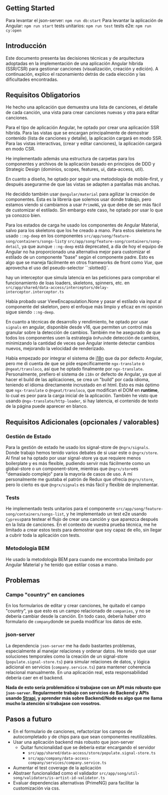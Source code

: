## Getting Started

Para levantar el json-server: `npm run db:start`
Para levantar la aplicación de Angular: `npm run start`
tests unitarios: `npm run test`
tests e2e: `npm run cy:open`

## Introducción

Este documento presenta las decisiones técnicas y de arquitectura adoptadas en la implementación de una aplicación Angular híbrida (SSR/CSR) para gestionar canciones (visualización, creación y edición). A continuación, explico el razonamiento detrás de cada elección y las dificultades encontradas.

## Requisitos Obligatorios

He hecho una aplicación que demuestra una lista de canciones, el detalle de cada canción, una vista para crear canciones nuevas y otra para editar canciones. 

Para el tipo de aplicación Angular, he optado por crear una aplicación SSR híbrida. Para las vistas que se encargan principalmente de demostrar contenido (lista de canciones y detalle), la aplicación cargará en modo SSR. Para las vistas interactivas, (crear y editar canciones), la aplicación cargará en modo CSR.

He implementado además una estructura de carpetas para los componentes y archivos de la aplicación basado en principios de DDD y Strategic Design (dominios, scopes, features, ui, data-access, util).

En cuanto a diseño, he optado por seguir una metodología de mobile-first, y después asegurarme de que las vistas se adapten a pantallas más anchas. 

He decidido también usar `@angular/material` para agilizar la creación de componentes. Esta es la librería que solemos usar donde trabajo, pero estamos viendo si cambiamos a usar `PrimeNG`, ya que debe de ser más fácil de customizar el estilado. Sin embargo este caso, he optado por usar lo que ya conozco bien. 

Para los estados de carga he usado los componentes de Angular Material, salvo para los skeletons que los he creado a mano. Para estos skeletons he usado `::ng-deep` en los componentes `src/app/song/feature-song/containers/songs-list`y `src/app/song/feature-song/containers/song-detail`, ya que aunque `::ng-deep` está deprecated, a día de hoy el equipo de Angular no ha proporcionado una alternativa mejor para customizar el estilado de un componente "base" según el componente padre. Esto es algo que se maneja fácilmente en otros frameworks de front como *Vue*, que aprovecha el uso del pseudo-selector ``:slotted()`.

hay un interceptor que simula latencia en las peticiones para comprobar el funcionamiento de loas loaders, skeletons, spinners, etc. en  `src/app/shared/data-access/interceptors/delay-interceptor.interceptor.ts`

Había probado usar ViewEncapsulation.None y pasar el estilado via input al componente del skeleton, pero el enfoque más limpio y eficaz en mi opinión sigue siendo `::ng-deep`.

En cuanto a técnicas de desarrollo y rendimiento, he optado por usar `signals` en angular, disponible desde v16, que permiten un control más granular sobre la detección de cambios. También  me he asegurado de que todos los componentes usen la estrategia `OnPush`de detección de cambios, minimizando  la cantidad de veces que Angular intente detectar cambios nuevos, mejorando la velocidad de renderizado.

Había empezado por integrar el sistema de [i18n](https://angular.dev/guide/i18n) que da por defecto Angular, pero me di cuenta de que se pide específicamente `ngx-translate` o `@ngeat/transloco`, así que he optado finalmente por `ngx-translate`. Personalmente, prefiero el sistema de `i18n` or defecto de Angular, ya que al hacer el build de las aplicaciones, se crea un "build" por cada idioma, teniendo el idioma directamente incrustado en el html. Esto es más óptimo que  `ngx-translate` o `@ngeat/transloco`, que modifican el DOM en **runtime**, lo cual es peor para la carga inicial de la aplicación. También he visto que usando `@ngx-translate/http-loader`, si hay latencia, el contenido de texto de la página puede aparecer en blanco.

## Requisitos Adicionales (opcionales / valorables)

### Gestión de Estado
Para la gestión de estado he usado los signal-store de `@ngrx/signals`. Donde trabajo hemos tenido varios debates de si usar este o `@ngrx/store`. Al final se ha optado por usar signal-store ya que requiere menos boilerplate y es más flexible, pudiendo servir más fácilmente como un global-store o un component-store, mientras que `@ngrx/store`es "demasiado complejo" para la mayoría de casos de uso. A mí personalmente me gustaba el patrón de Redux que ofrecía `@ngrx/store`, pero lo cierto es que `@ngrx/signals` es más fácil y flexible de implementar.

### Tests
He implementado tests unitarios para el componente `src/app/song/feature-song/containers/songs-list`, y he implementado un test e2e usando `Cypress`para testear el flujo de crear una canción y que aparezca después en la lista de canciones. En el contexto de vuestra prueba técnica,  me he limitado a crear estos tests para demostrar que soy capaz de ello, sin llegar a cubrir toda la aplicación con tests.
### Metodología BEM 

He usado la metodología BEM para cuando me encontraba limitado por Angular Material y he tenido que estilar cosas a mano.

## Problemas

### Campo "country" en canciones

En los formularios de editar y crear canciones, he quitado el campo "country", ya que esto es un campo relacionado de `companies`, y no se debería cambiar desde la canción. En todo caso, debería haber otro formulario de `company`donde se pueda modificar los datos de este. 
### json-server

La dependencia `json-server` me ha dado bastantes problemas, especialmente al manejar relaciones y ordenar datos. He tenido que usar soluciones temporales como la creación de un signal-store (`populate.signal-store.ts`) para simular relaciones de datos, y lógica adicional en servicios (`company.service.ts`) para mantener coherencia relacional manualmente.  En una aplicación real, esta responsabilidad debería caer en el backend.

**Nada de esto sería problemático si trabajase con un API más robusto que `json-server`. Regularmente trabajo con servicios de Backend y APIs usando [Strapi](https://docs.strapi.io/dev-docs/intro), y aprender más sobre Backend/Node es algo que me llama mucho la atención si trabajase con vosotros.**

## Pasos a futuro

- En el formulario de canciones, refactorizar los campos de autocompletado y de chips para que sean componentes reutilizables.
- Usar una aplicación backend más robusto que json-server
	- Quitar funcionalidad que se debería estar encargando el servidor
		- `src/app/shared/data-access/store/populate.signal-store.ts`
		- `src/app/company/data-access-company/services/company.service.ts`
- Aumentar el test coverage de la aplicación
- Abstraer funcionalidad como el validador `src/app/song/util-song/validators/is-artist-id-validator.ts`
- Evaluar dependencias alternativas (PrimeNG) para facilitar la customización via css.

